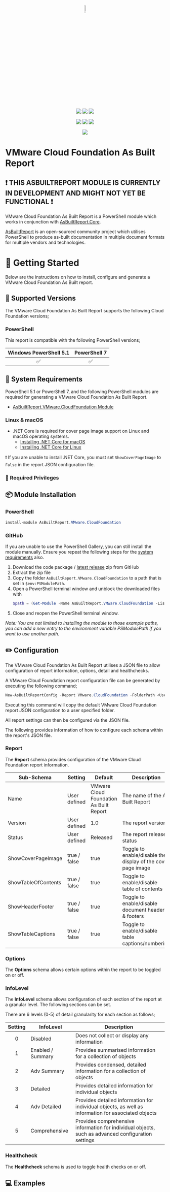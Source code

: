 <!-- ********** DO NOT EDIT THESE LINKS ********** -->
<p align="center">
    <a href="https://www.asbuiltreport.com/" alt="AsBuiltReport"></a>
            <img src='https://github.com/AsBuiltReport.png' width="8%" height="8%" /></a>
</p>
<p align="center">
    <a href="https://www.powershellgallery.com/packages/AsBuiltReport.VMware.CloudFoundation/" alt="PowerShell Gallery Version">
        <img src="https://img.shields.io/powershellgallery/v/AsBuiltReport.VMware.CloudFoundation.svg" /></a>
    <a href="https://www.powershellgallery.com/packages/AsBuiltReport.VMware.CloudFoundation/" alt="PS Gallery Downloads">
        <img src="https://img.shields.io/powershellgallery/dt/AsBuiltReport.VMware.CloudFoundation.svg" /></a>
    <a href="https://www.powershellgallery.com/packages/AsBuiltReport.VMware.CloudFoundation/" alt="PS Platform">
        <img src="https://img.shields.io/powershellgallery/p/AsBuiltReport.VMware.CloudFoundation.svg" /></a>
</p>
<p align="center">
    <a href="https://github.com/AsBuiltReport/AsBuiltReport.VMware.CloudFoundation/graphs/commit-activity" alt="GitHub Last Commit">
        <img src="https://img.shields.io/github/last-commit/AsBuiltReport/AsBuiltReport.VMware.CloudFoundation/master.svg" /></a>
    <a href="https://raw.githubusercontent.com/AsBuiltReport/AsBuiltReport.VMware.CloudFoundation/master/LICENSE" alt="GitHub License">
        <img src="https://img.shields.io/github/license/AsBuiltReport/AsBuiltReport.VMware.CloudFoundation.svg" /></a>
    <a href="https://github.com/AsBuiltReport/AsBuiltReport.VMware.CloudFoundation/graphs/contributors" alt="GitHub Contributors">
        <img src="https://img.shields.io/github/contributors/AsBuiltReport/AsBuiltReport.VMware.CloudFoundation.svg"/></a>
</p>
<p align="center">
    <a href="https://twitter.com/AsBuiltReport" alt="Twitter">
            <img src="https://img.shields.io/twitter/follow/AsBuiltReport.svg?style=social"/></a>
</p>
<!-- ********** DO NOT EDIT THESE LINKS ********** -->

# VMware Cloud Foundation As Built Report

## :exclamation: THIS ASBUILTREPORT MODULE IS CURRENTLY IN DEVELOPMENT AND MIGHT NOT YET BE FUNCTIONAL ❗

VMware Cloud Foundation As Built Report is a PowerShell module which works in conjunction with [AsBuiltReport.Core](https://github.com/AsBuiltReport/AsBuiltReport.Core).

[AsBuiltReport](https://github.com/AsBuiltReport/AsBuiltReport) is an open-sourced community project which utilises PowerShell to produce as-built documentation in multiple document formats for multiple vendors and technologies.

# :beginner: Getting Started
Below are the instructions on how to install, configure and generate a VMware Cloud Foundation As Built report.

## :floppy_disk: Supported Versions
<!-- ********** Update supported Cloud Foundation versions ********** -->
The VMware Cloud Foundation As Built Report supports the following Cloud Foundation versions;

### PowerShell
This report is compatible with the following PowerShell versions;

<!-- ********** Update supported PowerShell versions ********** -->
| Windows PowerShell 5.1 |     PowerShell 7    |
|:----------------------:|:--------------------:|
|   :white_check_mark:   | :white_check_mark: |
## :wrench: System Requirements
<!-- ********** Update system requirements ********** -->
PowerShell 5.1 or PowerShell 7, and the following PowerShell modules are required for generating a VMware Cloud Foundation As Built Report.

- [AsBuiltReport.VMware.CloudFoundation Module](https://www.powershellgallery.com/packages/AsBuiltReport.VMware.CloudFoundation/)

### Linux & macOS
* .NET Core is required for cover page image support on Linux and macOS operating systems.
    * [Installing .NET Core for macOS](https://docs.microsoft.com/en-us/dotnet/core/install/macos)
    * [Installing .NET Core for Linux](https://docs.microsoft.com/en-us/dotnet/core/install/linux)

❗ If you are unable to install .NET Core, you must set `ShowCoverPageImage` to `False` in the report JSON configuration file.
### :closed_lock_with_key: Required Privileges
<!-- ********** Define required privileges ********** -->
<!-- ********** Try to follow best practices to define least privileges ********** -->

## :package: Module Installation

### PowerShell
<!-- ********** Add installation for any additional PowerShell module(s) ********** -->
```powershell
install-module AsBuiltReport.VMware.CloudFoundation
```

### GitHub
If you are unable to use the PowerShell Gallery, you can still install the module manually. Ensure you repeat the following steps for the [system requirements](https://github.com/AsBuiltReport/AsBuiltReport.VMware.CloudFoundation#wrench-system-requirements) also.

1. Download the code package / [latest release](https://github.com/AsBuiltReport/AsBuiltReport.VMware.CloudFoundation/releases/latest) zip from GitHub
2. Extract the zip file
3. Copy the folder `AsBuiltReport.VMware.CloudFoundation` to a path that is set in `$env:PSModulePath`.
4. Open a PowerShell terminal window and unblock the downloaded files with
    ```powershell
    $path = (Get-Module -Name AsBuiltReport.VMware.CloudFoundation -ListAvailable).ModuleBase; Unblock-File -Path $path\*.psd1; Unblock-File -Path $path\Src\Public\*.ps1; Unblock-File -Path $path\Src\Private\*.ps1
    ```
5. Close and reopen the PowerShell terminal window.

_Note: You are not limited to installing the module to those example paths, you can add a new entry to the environment variable PSModulePath if you want to use another path._

## :pencil2: Configuration

The VMware Cloud Foundation As Built Report utilises a JSON file to allow configuration of report information, options, detail and healthchecks.

A VMware Cloud Foundation report configuration file can be generated by executing the following command;
```powershell
New-AsBuiltReportConfig -Report VMware.CloudFoundation -FolderPath <User specified folder> -Filename <Optional>
```

Executing this command will copy the default VMware Cloud Foundation report JSON configuration to a user specified folder.

All report settings can then be configured via the JSON file.

The following provides information of how to configure each schema within the report's JSON file.

<!-- ********** DO NOT CHANGE THE REPORT SCHEMA SETTINGS ********** -->
### Report
The **Report** schema provides configuration of the VMware Cloud Foundation report information.

| Sub-Schema          | Setting      | Default                        | Description                                                  |
|---------------------|--------------|--------------------------------|--------------------------------------------------------------|
| Name                | User defined | VMware Cloud Foundation As Built Report | The name of the As Built Report                              |
| Version             | User defined | 1.0                            | The report version                                           |
| Status              | User defined | Released                       | The report release status                                    |
| ShowCoverPageImage  | true / false | true                           | Toggle to enable/disable the display of the cover page image |
| ShowTableOfContents | true / false | true                           | Toggle to enable/disable table of contents                   |
| ShowHeaderFooter    | true / false | true                           | Toggle to enable/disable document headers & footers          |
| ShowTableCaptions   | true / false | true                           | Toggle to enable/disable table captions/numbering            |

### Options
The **Options** schema allows certain options within the report to be toggled on or off.

<!-- ********** Add/Remove the number of InfoLevels as required ********** -->
### InfoLevel
The **InfoLevel** schema allows configuration of each section of the report at a granular level. The following sections can be set.

There are 6 levels (0-5) of detail granularity for each section as follows;

| Setting | InfoLevel         | Description                                                                                                                                |
|:-------:|-------------------|--------------------------------------------------------------------------------------------------------------------------------------------|
|    0    | Disabled          | Does not collect or display any information                                                                                                |
|    1    | Enabled / Summary | Provides summarised information for a collection of objects                                                                                |
|    2    | Adv Summary       | Provides condensed, detailed information for a collection of objects                                                                       |
|    3    | Detailed          | Provides detailed information for individual objects                                                                                       |
|    4    | Adv Detailed      | Provides detailed information for individual objects, as well as information for associated objects                                        |
|    5    | Comprehensive     | Provides comprehensive information for individual objects, such as advanced configuration settings                                         |

### Healthcheck
The **Healthcheck** schema is used to toggle health checks on or off.

## :computer: Examples
<!-- ********** Add some examples. Use other AsBuiltReport modules as a guide. ********** -->
